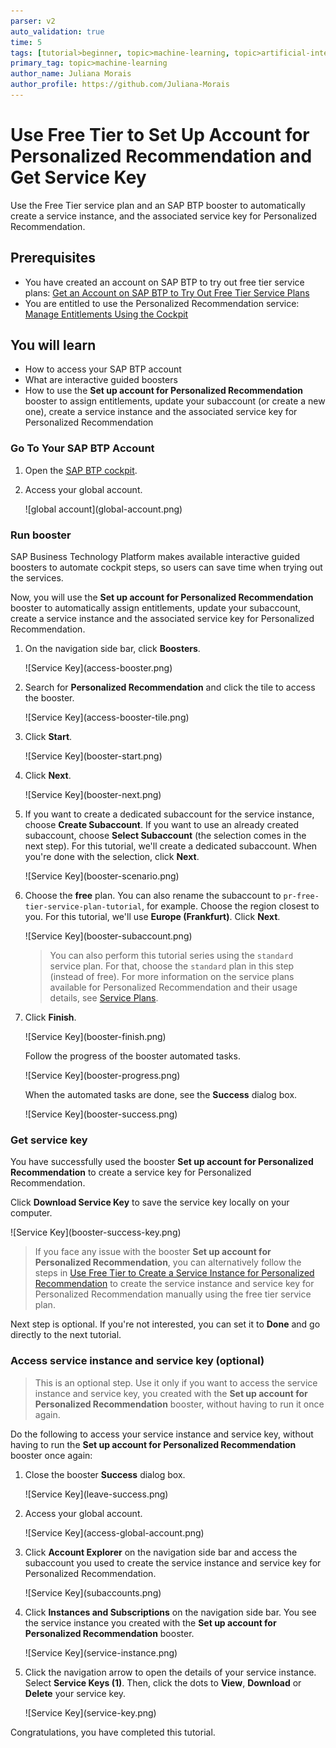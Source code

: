 ```yaml
---
parser: v2
auto_validation: true
time: 5
tags: [tutorial>beginner, topic>machine-learning, topic>artificial-intelligence, topic>cloud, software-product>sap-business-technology-platform, software-product>sap-ai-services, software-product>personalized-recommendation, tutorial>free-tier]
primary_tag: topic>machine-learning
author_name: Juliana Morais
author_profile: https://github.com/Juliana-Morais
---
```


# Use Free Tier to Set Up Account for Personalized Recommendation and Get Service Key
<!-- description --> Use the Free Tier service plan and an SAP BTP booster to automatically create a service instance, and the associated service key for Personalized Recommendation.

## Prerequisites
- You have created an account on SAP BTP to try out free tier service plans: [Get an Account on SAP BTP to Try Out Free Tier Service Plans](btp-free-tier-account)
- You are entitled to use the Personalized Recommendation service: [Manage Entitlements Using the Cockpit](btp-cockpit-entitlements)

## You will learn
  - How to access your SAP BTP account
  - What are interactive guided boosters
  - How to use the **Set up account for Personalized Recommendation** booster to assign entitlements, update your subaccount (or create a new one), create a service instance and the associated service key for Personalized Recommendation


### Go To Your SAP BTP Account


1. Open the [SAP BTP cockpit](https://account.hana.ondemand.com/cockpit#/home/allaccounts).

2. Access your global account.

    <!-- border -->![global account](global-account.png)



### Run booster


SAP Business Technology Platform makes available interactive guided boosters to automate cockpit steps, so users can save time when trying out the services.

Now, you will use the **Set up account for Personalized Recommendation** booster to automatically assign entitlements, update your subaccount, create a service instance and the associated service key for Personalized Recommendation.

1. On the navigation side bar, click **Boosters**.

    <!-- border -->![Service Key](access-booster.png)

2. Search for **Personalized Recommendation** and click the tile to access the booster.

    <!-- border -->![Service Key](access-booster-tile.png)

3. Click **Start**.

    <!-- border -->![Service Key](booster-start.png)

4. Click **Next**.

    <!-- border -->![Service Key](booster-next.png)

5. If you want to create a dedicated subaccount for the service instance, choose **Create Subaccount**. If you want to use an already created subaccount, choose **Select Subaccount** (the selection comes in the next step). For this tutorial, we'll create a dedicated subaccount. When you're done with the selection, click **Next**.

    <!-- border -->![Service Key](booster-scenario.png)

6. Choose the **free** plan. You can also rename the subaccount to `pr-free-tier-service-plan-tutorial`, for example. Choose the region closest to you. For this tutorial, we'll use **Europe (Frankfurt)**. Click **Next**.

    <!-- border -->![Service Key](booster-subaccount.png)

    >You can also perform this tutorial series using the `standard` service plan. For that, choose the `standard` plan in this step (instead of free). For more information on the service plans available for Personalized Recommendation and their usage details, see [Service Plans](https://help.sap.com/docs/Personalized_Recommendation/2c2078b9efa84566ac19d44df9625c65/b6042634958d4bb48288ced513944b29.html).

7. Click **Finish**.

    <!-- border -->![Service Key](booster-finish.png)

    Follow the progress of the booster automated tasks.

    <!-- border -->![Service Key](booster-progress.png)

    When the automated tasks are done, see the **Success** dialog box.

    <!-- border -->![Service Key](booster-success.png)



### Get service key


You have successfully used the booster **Set up account for Personalized Recommendation** to create a service key for Personalized Recommendation.

Click **Download Service Key** to save the service key locally on your computer.

<!-- border -->![Service Key](booster-success-key.png)

>If you face any issue with the booster **Set up account for Personalized Recommendation**, you can alternatively follow the steps in [Use Free Tier to Create a Service Instance for Personalized Recommendation](cp-aibus-pr-free-service-instance) to create the service instance and service key for Personalized Recommendation manually using the free tier service plan.

Next step is optional. If you're not interested, you can set it to **Done** and go directly to the next tutorial.




### Access service instance and service key (optional)


> This is an optional step. Use it only if you want to access the service instance and service key, you created with the **Set up account for Personalized Recommendation** booster, without having to run it once again.

Do the following to access your service instance and service key, without having to run the **Set up account for Personalized Recommendation** booster once again:

1. Close the booster **Success** dialog box.

    <!-- border -->![Service Key](leave-success.png)

2. Access your global account.

    <!-- border -->![Service Key](access-global-account.png)

3. Click **Account Explorer** on the navigation side bar and access the subaccount you used to create the service instance and service key for Personalized Recommendation.

    <!-- border -->![Service Key](subaccounts.png)

4. Click **Instances and Subscriptions** on the navigation side bar. You see the service instance you created with the **Set up account for Personalized Recommendation** booster.

    <!-- border -->![Service Key](service-instance.png)

5. Click the navigation arrow to open the details of your service instance. Select **Service Keys (1)**. Then, click the dots to **View**, **Download** or **Delete** your service key.

    <!-- border -->![Service Key](service-key.png)

Congratulations, you have completed this tutorial.
